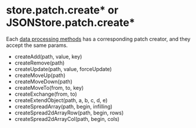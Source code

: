 # store.patch.create* or JSONStore.patch.create*

Each [data processing methods](https://github.com/Jimmy-YMJ/jsonstore-js#data-processing-methods) has a corresponding patch creator, and they accept the same params.

- createAdd(path, value, key)
- createRemove(path)
- createUpdate(path, value, forceUpdate)
- createMoveUp(path)
- createMoveDown(path)
- createMoveTo(from, to, key)
- createExchange(from, to)
- createExtendObject(path, a, b, c, d, e)
- createSpreadArray(path, begin, infilling)
- createSpread2dArrayRow(path, begin, rows)
- createSpread2dArrayCol(path, begin, cols)
